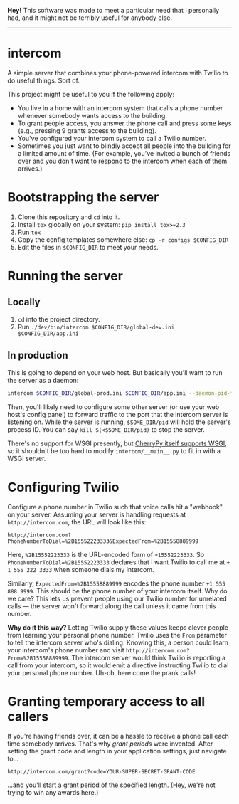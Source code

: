 **Hey!** This software was made to meet a particular need that I personally had, and it might not be terribly useful for anybody else.
* * *

intercom
==============
A simple server that combines your phone-powered intercom with Twilio to do useful things. Sort of.

This project might be useful to you if the following apply:

* You live in a home with an intercom system that calls a phone number whenever somebody wants access to the building.
* To grant people access, you answer the phone call and press some keys (e.g., pressing 9 grants access to the building).
* You've configured your intercom system to call a Twilio number.
* Sometimes you just want to blindly accept all people into the building for a limited amount of time. (For example, you've invited a bunch of friends over and you don't want to respond to the intercom when each of them arrives.)


# Bootstrapping the server

1. Clone this repository and `cd` into it.
1. Install `tox` globally on your system: `pip install tox>=2.3`
1. Run `tox`
1. Copy the config templates somewhere else: `cp -r configs $CONFIG_DIR`
1. Edit the files in `$CONFIG_DIR` to meet your needs.


# Running the server

## Locally

1. `cd` into the project directory.
1. Run `./dev/bin/intercom $CONFIG_DIR/global-dev.ini $CONFIG_DIR/app.ini`

## In production

This is going to depend on your web host. But basically you'll want to run the server as a daemon:

```sh
intercom $CONFIG_DIR/global-prod.ini $CONFIG_DIR/app.ini --daemon-pid-file $SOME_DIR/pid
```

Then, you'll likely need to configure some other server (or use your web host's config panel) to forward traffic to the port that the intercom server is listening on. While the server is running, `$SOME_DIR/pid` will hold the server's process ID. You can say `kill $(<$SOME_DIR/pid)` to stop the server.

There's no support for WSGI presently, but [CherryPy itself supports WSGI](http://docs.cherrypy.org/en/latest/deploy.html#wsgi-servers), so it shouldn't be too hard to modify `intercom/__main__.py` to fit in with a WSGI server.


# Configuring Twilio

Configure a phone number in Twilio such that voice calls hit a "webhook" on your server. Assuming your server is handling requests at `http://intercom.com`, the URL will look like this:

```
http://intercom.com?PhoneNumberToDial=%2B15552223333&ExpectedFrom=%2B15558889999
```

Here, `%2B15552223333` is the URL-encoded form of `+15552223333`. So `PhoneNumberToDial=%2B15552223333` declares that I want Twilio to call me at `+ 1 555 222 3333` when someone dials my intercom.

Similarly, `ExpectedFrom=%2B15558889999` encodes the phone number `+1 555 888 9999`. This should be the phone number of your intercom itself. Why do we care? This lets us prevent people using our Twilio number for unrelated calls — the server won't forward along the call unless it came from this number.

**Why do it this way?** Letting Twilio supply these values keeps clever people from learning your personal phone number. Twilio uses the `From` parameter to tell the intercom server who's dialing. Knowing this, a person could learn your intercom's phone number and visit `http://intercom.com?From=%2B15558889999`. The intercom server would think Twilio is reporting a call from your intercom, so it would emit a directive instructing Twilio to dial your personal phone number. Uh-oh, here come the prank calls!


# Granting temporary access to all callers

If you're having friends over, it can be a hassle to receive a phone call each time somebody arrives. That's why _grant periods_ were invented. After setting the grant code and length in your application settings, just navigate to...

```
http://intercom.com/grant?code=YOUR-SUPER-SECRET-GRANT-CODE
```

...and you'll start a grant period of the specified length. (Hey, we're not trying to win any awards here.)
